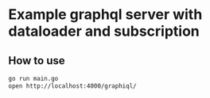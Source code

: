 
# Example graphql server with dataloader and subscription

## How to use

```bash
go run main.go
open http://localhost:4000/graphiql/
```
